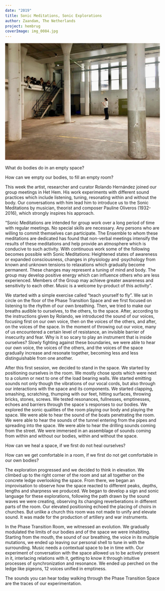 ```yaml
---
date: "2019"
title: Sonic Meditations, Sonic Explorations
author: Zaandam, The Netherlands
project: hembrug
coverImage: img_0084.jpg
---
```

![](agadaqadq6gxg3vhceqnfug6bzmydjj7awyabaeaawiaa3kaa9-_aaiwba_544_1280x960.jpg)

What do bodies do in an empty space?

How can we empty our bodies, to fill an empty room?

This week the artist, researcher and curator Rolando Hernández joined our group meetings in Het Hem. His work experiments with different sound practices which include listening, tuning, resonating within and without the body. Our conversations with him lead him to introduce us to the Sonic Meditations by musician, theorist and composer Pauline Oliveros (1932-2016), which strongly inspires his approach.

“Sonic Meditations are intended for group work over a long period of time with regular meetings. No special skills are necessary. Any persons who are willing to commit themselves can participate. The Ensemble to whom these meditations are dedicated has found that non-verbal meetings intensify the results of these meditations and help provide an atmosphere which is conducive to such activity. With continuous work some of the following becomes possible with Sonic Meditations: Heightened states of awareness or expanded consciousness, changes in physiology and ·psychology from known and unknown tensions to relaxations which gradually become permanent. These changes may represent a tuning of mind and body. The group may develop positive energy which can influence others who are less experienced. Members of the Group may achieve greater awareness and sensitivity to each other. Music is a welcome by-product of this activity”.

We started with a simple exercise called “teach yourself to fly”. We sat in circle on the floor of the Phase Transition Space and we first focused on listening to the rhythm of our own breathing. Then, we tried to make our breaths audible to ourselves, to the others, to the space. After, according to the instructions given by Rolando, we introduced the sound of our voices, focusing first on our own voice, then on the voices of the others, and after, on the voices of the space. In the moment of throwing out our voice, many of us encountered a certain level of resistance, an invisible barrier of insecurity and fear. Why is it so scary to play an instrument that is inside ourselves? Slowly fighting against these boundaries, we were able to hear our own voice, the voices of the others, and the voices of the space gradually increase and resonate together, becoming less and less distinguishable from one another.

After this first session, we decided to stand in the space. We started by positioning ourselves in the room. We mostly chose spots which were next to a column or next to one of the load bearing walls. We started emitting sounds not only though the vibrations of our vocal cords, but also through our interactions with the space and its components. We started clapping, smashing, scratching, thumping with our feet, hitting surfaces, throwing bricks, stones, screws. We tested resonances, fullnesses, emptinesses, echoes and barriers through the space´s responses to our bodies. We explored the sonic qualities of the room playing our body and playing the space. We were able to hear the sound of the boats penetrating the room. We were able to hear the sounds of the tunnel entering from the pipes and spreading into the space. We were able to hear the drilling sounds coming from the street. We were immersed in an assemblage of sounds coming from within and without our bodies, within and without the space.

How can we heal a space, if we first do not heal ourselves?

How can we get comfortable in a room, if we first do not get comfortable in our own bodies?

The exploration progressed and we decided to think in elevation. We climbed up to the right corner of the room and sat all together on the concrete ledge overlooking the space. From there, we began an improvisation to observe how the space reacted to different peaks, depths, lengths and sharpness we produced. We began to develop a sign and sonic language for these explorations, following the path drawn by the sound waves we were creating, observing its changing reverberations in different parts of the room. Our elevated positioning echoed the placing of choirs in churches. But unlike a church this room was not made to unify and elevate sound. It was made for the production of artillery and war instruments.

In the Phase Transition Room, we witnessed an evolution. We gradually modulated the limits of our bodies and of the space we were inhabiting. Starting from the mouth, the sound of our breathing, the voice in its multiple mutations, we ended up leaving our personal shell to tune in with the surrounding. Music needs a contextual space to be in time with. Our experiment of conversation with the space allowed us to be actively present in it, interlacing relations with it, getting to know it through intuitive processes of synchronization and resonance. We ended up perched on the ledge like pigeons, 12 voices unified in emptiness.

The sounds you can hear today walking through the Phase Transition Space are the traces of our experimentation.